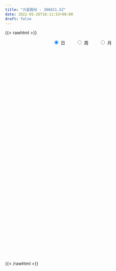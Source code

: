```yaml
---
title: "力星股份 - 300421.SZ"
date: 2022-05-26T16:11:53+08:00
draft: false
---
```

{{< rawhtml >}}
    <div style="text-align: center">
        <label style="padding: 1rem;"><input style="margin-right: .5rem" type="radio" name="period" value="D" checked onclick="period_change(this)">日</label>
        <label style="padding: 1rem;"><input style="margin-right: .5rem" type="radio" name="period" value="W" onclick="period_change(this)">周</label>
        <label style="padding: 1rem;"><input style="margin-right: .5rem" type="radio" name="period" value="M" onclick="period_change(this)">月</label>
    </div>
    <div id="chart" style="height: 700px;"></div> 
    <script type="text/javascript">
        const D_v = [77826.0,46316.2,33772.2,25588.8,43652.7,37788.6,52380.6,27944.5,37551.87,77936.62,34386.15,26223.6,46416.8,45035.5,72998.7,74405.89,54026.5,45784.0,34930.1,25177.4,22704.1,58821.63,49715.2,52151.8,53693.52,46326.15,103787.65,75210.3,78120.26,123019.51,58726.96,70351.89,51874.1,29373.35,48082.1,45946.4,38564.2,26987.0,43853.3,105656.52,63388.79,61372.0,41282.9,49804.19,34641.71,34084.78,42245.98,35873.0,80335.5,55074.7,127628.15,66355.2,74654.31,69649.69,53806.2,110536.42,56167.02,57506.3,70932.66,34598.56,31027.66,51903.3,56038.01,42089.3,39886.8,45083.3,50568.56,164879.78,89093.28,187728.7,234575.4,112979.28,111032.04,101062.56,77814.34,67317.66,71722.98,168561.43,179226.36,160243.17,125413.97,98415.86,83118.85,85668.46,64750.82,43945.76,108195.7,69852.88,126245.37,155083.38,96340.29,63553.14,65280.48,62632.74,70463.35,66825.85,82690.95,158062.55,102875.1,151007.8,143053.57,153433.83,142070.24,116756.78,67320.0,73940.2,76003.2,74821.7,56059.0,105096.43,107162.22,108382.7,69190.52,50059.18,53088.19,165966.74,112743.34,96964.4,67049.26,65792.48,69629.84,46363.9,54171.9,41688.41,37091.0,118416.11,75596.21,60079.53,54130.76,67194.5,42287.9,33467.26,38281.39,94081.29,66111.14,60942.7,37870.6,52338.62,84681.92,120578.57,157808.16,70971.3,53309.6,113944.97,132085.02,100069.89,88890.58,39848.0,51212.9,67323.4,68926.02,78210.98,52816.6,99987.99,131502.6,132112.9,73707.88,47548.96,49918.0,95062.6,104837.32,117180.9,87151.14,49662.98,56945.0,55188.46,80605.4,59150.63,38766.29,70787.4,70677.5,62229.73,58681.0,68051.59,35829.0,86858.54,41445.7,71289.69,39629.0,52131.29,110612.99,92911.0,59846.66,44460.0,34448.09,27386.99,32210.64,44209.03,67628.66,63657.76,54621.0,51365.6,68374.7,35139.0,48844.3,43701.9,57337.8,56221.5,64207.0,58185.9,55759.0,47300.09,50504.6,94576.61,74202.94,41523.8,62864.66,61169.6,63399.71,58540.8,54687.0,36603.0,45047.13,47043.1,34576.6,45284.0,53240.43,54856.63,42534.0,51288.49,40862.0,62841.0,85829.94,60482.39,52694.07,42839.0,42181.52,61057.94,39615.0,68704.2,58498.97,51030.97,54960.65,72750.3,51113.51,36560.22,35692.4,52405.0,70435.0,46723.79,47341.4,56860.62,45861.2,70205.0,164670.56,329377.49,268285.34,278628.98,179177.58,142669.0]
const D_histogram = [0.0,0.0044672365,0.0000029091,-0.0123782353,0.0092463637,-0.0070436418,0.0022736405,-0.0098667797,-0.0341593863,-0.0723755527,-0.0769452954,-0.0944727226,-0.1043095737,-0.0824074719,-0.0071107918,0.0741090704,0.1201533409,0.1223173625,0.0959476898,0.0720026072,0.0532210494,0.002801256,0.0009201275,0.0327494917,0.0354633245,0.0579956129,0.1516249658,0.2188305982,0.2278001435,0.2969200621,0.3464722873,0.3452728562,0.2821830744,0.2263617494,0.2119680127,0.1453159848,0.1007645849,0.0511113966,-0.0049966747,0.0450158,0.0650062744,-0.002663279,-0.078965185,-0.1501160664,-0.1973738009,-0.2139650579,-0.1646672088,-0.1554142124,-0.1860694536,-0.2014167182,-0.1944184618,-0.2212014549,-0.159397857,-0.0717498659,-0.0150920645,0.076641886,0.1145397529,0.0921957651,0.1217610786,0.1316188014,0.1123530281,0.1049432055,0.0897974722,0.0672014343,0.0026764477,-0.0745415592,-0.0527510758,0.1053787917,0.1694025963,0.3838512045,0.5400676801,0.6082456758,0.6360660154,0.5820760092,0.5306429239,0.4223106278,0.244740837,0.3784167519,0.5295504587,0.4495622672,0.3031846605,0.1362176773,0.0343491431,-0.1063326092,-0.2107559503,-0.3037295913,-0.2850433101,-0.3505012172,-0.2213234972,-0.047894989,-0.0375935325,-0.1287149345,-0.3427919579,-0.5427977162,-0.7369401626,-0.7260122337,-0.8369098931,-0.9641140614,-1.0352372724,-1.0408714022,-0.8706879737,-0.624045747,-0.3346059272,-0.1310308865,0.0006945605,0.1009008777,0.1024783475,0.1721089382,0.2005794052,0.3359571447,0.3913573453,0.4164455569,0.3679399876,0.3375527051,0.321897921,0.4936154427,0.451644681,0.2979688592,0.2175869031,0.1587821802,0.0338976069,-0.0231887015,-0.0972762712,-0.1868488699,-0.1840029257,-0.0055361372,0.0445580753,0.102722525,0.0650210154,-0.0405118904,-0.1089071671,-0.1278555001,-0.1681335729,-0.231411416,-0.3129186266,-0.4085238237,-0.461073757,-0.5000626194,-0.5548096564,-0.4793675344,-0.395387025,-0.3146614631,-0.2650176948,-0.1002839716,0.0311760102,0.0512171101,-0.0348440236,-0.0960250755,-0.088407924,-0.0295708992,0.0570764605,0.0511833676,0.0825682992,0.0537983249,0.1412341899,0.2812839504,0.3506018428,0.3839170524,0.35120171,0.2907777622,0.1204030601,-0.008121482,-0.1362061839,-0.1982780986,-0.2720663696,-0.3244593162,-0.3274090462,-0.343778406,-0.3330939185,-0.3563076448,-0.3770411101,-0.3693848713,-0.3760409745,-0.3017552263,-0.2807750231,-0.1953863742,-0.1419435488,-0.0535658923,0.0170977091,0.0205847277,-0.0367700688,-0.0800292956,-0.0552058486,-0.0093066137,0.0314631986,0.0597891133,0.0831615078,0.0854217777,0.1328484471,0.127938018,0.1418818333,0.1340417799,0.1560495113,0.1633470741,0.1421626142,0.1090180945,0.0653990208,0.0065032229,-0.0391116609,-0.0503094386,-0.0481680425,-0.0695772133,-0.1114864816,-0.1031669799,-0.0610133354,-0.0258890497,0.0113433997,0.0338796787,0.0721113174,0.0822740898,0.088163458,0.0991609628,0.0800106248,0.0963925725,0.1097162895,0.1023057038,0.1024762112,0.079714303,0.0544393358,0.0179411062,0.0107422978,-0.0134772032,-0.0374919515,-0.0574813137,-0.0444126295,-0.0252475451,-0.0191628921,-0.034953801,-0.0456794901,-0.0985127444,-0.1441115892,-0.1307649123,-0.1191645379,-0.0624083281,-0.0229401634,-0.0001535714,0.0301284724,0.0723868894,0.1095607985,0.1381585244,0.1519087139,0.1616674832,0.1667681108,0.1804269798,0.2168298613,0.2778492836,0.3230242676,0.3251695778,0.3262945528,0.287686739]
const D_fast = [0.0,0.0055840456,0.0011204455,-0.0143552577,0.0095809322,-0.0084699838,0.0014157086,-0.0131914065,-0.0460238596,-0.1023339142,-0.1261399808,-0.1672855887,-0.2031998332,-0.2018995993,-0.1283806172,-0.0286334875,0.0474491183,0.0801924805,0.0778097303,0.0718652994,0.066389004,0.0166695247,0.0150184281,0.0550351651,0.066614829,0.1036460207,0.235181615,0.357094897,0.4230144781,0.5663644123,0.7025347093,0.7876534923,0.795109479,0.7958785914,0.8344768579,0.8041538262,0.7847935725,0.7479182333,0.6905609934,0.7518274181,0.7880694611,0.7197340879,0.6236908856,0.5150109877,0.4184098029,0.3483272814,0.3564583283,0.3268577716,0.2496851671,0.1839837229,0.1423773638,0.0602940071,0.0822481406,0.1519586653,0.2048434506,0.3157378726,0.3822706777,0.3829756312,0.4429812144,0.4857436375,0.4945661212,0.5133921,0.5206957347,0.5149000555,0.4510441808,0.3551907841,0.3637934985,0.5482680639,0.6546425176,0.965053927,1.2562873226,1.4765267372,1.6633635806,1.7548925767,1.8361202224,1.8333655832,1.7169810018,1.9452611046,2.2287824261,2.2611848014,2.1906033597,2.057690796,1.9644095475,1.7971446428,1.6400323142,1.4711262754,1.418551729,1.2654685177,1.3393153633,1.5007701243,1.5016731977,1.3783730621,1.0785980491,0.7428928618,0.3645153747,0.1939402452,-0.1261848875,-0.4944175711,-0.8243501002,-1.0902020805,-1.1376906454,-1.0470598555,-0.8412715176,-0.6704541984,-0.5385551114,-0.4131235747,-0.385926518,-0.2732686927,-0.1946533745,0.0247136512,0.1779531882,0.307152789,0.3506322166,0.4046331104,0.4694528065,0.7645741889,0.8355145975,0.7563309905,0.7303457601,0.7112365823,0.5948264108,0.5319429269,0.4335362894,0.2972514733,0.254096686,0.4311794403,0.4924131715,0.5762582525,0.5548119968,0.4391511184,0.3435290499,0.2926168419,0.2103053759,0.0891746788,-0.0705621884,-0.2682983415,-0.436116714,-0.6001212313,-0.7935706824,-0.837970444,-0.8528366909,-0.8507764947,-0.8673871502,-0.7277244198,-0.5884704354,-0.5556250581,-0.6503971977,-0.7355845185,-0.7500693479,-0.698625048,-0.5977085731,-0.5908058241,-0.5387788177,-0.5540992107,-0.4313547983,-0.2209840502,-0.064015697,0.0652787756,0.1203638607,0.1326343535,-0.0076395836,-0.1381944962,-0.3003307441,-0.4119721834,-0.5537770468,-0.6872848225,-0.772086814,-0.8744007753,-0.9469897675,-1.059280405,-1.1742741477,-1.2589641268,-1.3596304737,-1.3607835321,-1.4099970846,-1.3734550293,-1.3554980911,-1.2805119076,-1.205573879,-1.1969406784,-1.2634879921,-1.3267545429,-1.3157325579,-1.2721599765,-1.2235243645,-1.1802511715,-1.1360884,-1.1124726857,-1.0318339045,-1.0047598292,-0.9553455556,-0.9296751639,-0.8686550547,-0.8205207234,-0.8061645297,-0.8120545258,-0.8393238443,-0.8965938364,-0.9519866355,-0.9757617729,-0.9856623873,-1.0244658615,-1.0942467502,-1.1117189935,-1.0848186828,-1.0561666595,-1.0160983602,-0.9850921615,-0.9288326935,-0.8981013986,-0.8701711659,-0.8343834205,-0.8335311023,-0.7930510114,-0.7522982221,-0.7341323818,-0.7083428216,-0.711176154,-0.7228412874,-0.7548542404,-0.7593674743,-0.7869562762,-0.8203440124,-0.854703703,-0.8527381762,-0.839884978,-0.838591048,-0.8631204072,-0.8852659689,-0.9627274093,-1.0443541513,-1.0636987025,-1.0818894626,-1.0407353348,-1.007002211,-0.9842540118,-0.9464398499,-0.8860847106,-0.8215206018,-0.7583832448,-0.7066558769,-0.6564802367,-0.6096875815,-0.5509219674,-0.4603116207,-0.3298298775,-0.2038988266,-0.120461122,-0.0377625087,-0.0044486378]
const D_slow = [0.0,0.0011168091,0.0011175364,-0.0019770224,0.0003345685,-0.001426342,-0.0008579319,-0.0033246268,-0.0118644734,-0.0299583615,-0.0491946854,-0.072812866,-0.0988902595,-0.1194921274,-0.1212698254,-0.1027425578,-0.0727042226,-0.042124882,-0.0181379595,-0.0001373077,0.0131679546,0.0138682686,0.0140983005,0.0222856734,0.0311515046,0.0456504078,0.0835566492,0.1382642988,0.1952143347,0.2694443502,0.356062422,0.4423806361,0.5129264047,0.569516842,0.6225088452,0.6588378414,0.6840289876,0.6968068368,0.6955576681,0.7068116181,0.7230631867,0.7223973669,0.7026560707,0.6651270541,0.6157836038,0.5622923394,0.5211255372,0.482271984,0.4357546207,0.3854004411,0.3367958256,0.2814954619,0.2416459977,0.2237085312,0.2199355151,0.2390959866,0.2677309248,0.2907798661,0.3212201357,0.3541248361,0.3822130931,0.4084488945,0.4308982625,0.4476986211,0.4483677331,0.4297323433,0.4165445743,0.4428892722,0.4852399213,0.5812027224,0.7162196425,0.8682810614,1.0272975653,1.1728165676,1.3054772985,1.4110549555,1.4722401647,1.5668443527,1.6992319674,1.8116225342,1.8874186993,1.9214731186,1.9300604044,1.9034772521,1.8507882645,1.7748558667,1.7035950391,1.6159697349,1.5606388606,1.5486651133,1.5392667302,1.5070879966,1.4213900071,1.285690578,1.1014555374,0.9199524789,0.7107250057,0.4696964903,0.2108871722,-0.0493306783,-0.2670026718,-0.4230141085,-0.5066655903,-0.5394233119,-0.5392496718,-0.5140244524,-0.4884048655,-0.445377631,-0.3952327797,-0.3112434935,-0.2134041572,-0.1092927679,-0.017307771,0.0670804053,0.1475548855,0.2709587462,0.3838699165,0.4583621313,0.512758857,0.5524544021,0.5609288038,0.5551316284,0.5308125606,0.4841003432,0.4380996117,0.4367155774,0.4478550963,0.4735357275,0.4897909814,0.4796630088,0.452436217,0.420472342,0.3784389488,0.3205860948,0.2423564381,0.1402254822,0.024957043,-0.1000586119,-0.238761026,-0.3586029096,-0.4574496659,-0.5361150316,-0.6023694553,-0.6274404482,-0.6196464457,-0.6068421682,-0.6155531741,-0.6395594429,-0.6616614239,-0.6690541487,-0.6547850336,-0.6419891917,-0.6213471169,-0.6078975357,-0.5725889882,-0.5022680006,-0.4146175399,-0.3186382768,-0.2308378493,-0.1581434087,-0.1280426437,-0.1300730142,-0.1641245602,-0.2136940848,-0.2817106772,-0.3628255063,-0.4446777678,-0.5306223693,-0.613895849,-0.7029727602,-0.7972330377,-0.8895792555,-0.9835894992,-1.0590283057,-1.1292220615,-1.1780686551,-1.2135545423,-1.2269460153,-1.2226715881,-1.2175254061,-1.2267179233,-1.2467252472,-1.2605267094,-1.2628533628,-1.2549875631,-1.2400402848,-1.2192499078,-1.1978944634,-1.1646823516,-1.1326978471,-1.0972273888,-1.0637169438,-1.024704566,-0.9838677975,-0.9483271439,-0.9210726203,-0.9047228651,-0.9030970594,-0.9128749746,-0.9254523343,-0.9374943449,-0.9548886482,-0.9827602686,-1.0085520136,-1.0238053474,-1.0302776098,-1.0274417599,-1.0189718402,-1.0009440109,-0.9803754884,-0.9583346239,-0.9335443832,-0.9135417271,-0.8894435839,-0.8620145116,-0.8364380856,-0.8108190328,-0.7908904571,-0.7772806231,-0.7727953466,-0.7701097721,-0.7734790729,-0.7828520608,-0.7972223892,-0.8083255466,-0.8146374329,-0.8194281559,-0.8281666062,-0.8395864787,-0.8642146648,-0.9002425621,-0.9329337902,-0.9627249247,-0.9783270067,-0.9840620476,-0.9841004404,-0.9765683223,-0.9584716,-0.9310814003,-0.8965417692,-0.8585645908,-0.81814772,-0.7764556923,-0.7313489473,-0.677141482,-0.6076791611,-0.5269230942,-0.4456306997,-0.3640570615,-0.2921353768]
const D_data = [['2021-05-17', 13.97, 13.25, 13.18, 14.0],['2021-05-18', 13.13, 13.32, 13.13, 13.73],['2021-05-19', 13.3, 13.21, 13.12, 13.43],['2021-05-20', 13.28, 13.06, 12.98, 13.29],['2021-05-21', 13.16, 13.51, 13.05, 13.75],['2021-05-24', 13.51, 13.05, 13.04, 13.52],['2021-05-25', 13.05, 13.35, 12.83, 13.6],['2021-05-26', 13.4, 13.07, 13.0, 13.45],['2021-05-27', 13.02, 12.8, 12.74, 13.18],['2021-05-28', 12.76, 12.41, 12.29, 12.94],['2021-05-31', 12.41, 12.65, 12.31, 12.9],['2021-06-01', 12.68, 12.35, 12.26, 12.75],['2021-06-02', 12.38, 12.28, 12.22, 12.79],['2021-06-03', 12.27, 12.62, 12.19, 12.76],['2021-06-04', 12.56, 13.5, 12.35, 13.5],['2021-06-07', 13.48, 14.01, 13.43, 14.09],['2021-06-08', 13.84, 13.98, 13.55, 14.07],['2021-06-09', 13.88, 13.65, 13.46, 14.08],['2021-06-10', 13.7, 13.31, 13.25, 13.8],['2021-06-11', 13.45, 13.27, 13.18, 13.58],['2021-06-15', 13.28, 13.27, 13.14, 13.52],['2021-06-16', 13.27, 12.71, 12.27, 13.5],['2021-06-17', 12.86, 13.18, 12.42, 13.18],['2021-06-18', 13.16, 13.7, 12.78, 13.98],['2021-06-21', 13.87, 13.46, 13.12, 14.0],['2021-06-22', 13.57, 13.82, 13.57, 14.09],['2021-06-23', 13.9, 15.12, 13.7, 15.3],['2021-06-24', 15.12, 15.39, 14.9, 15.39],['2021-06-25', 15.32, 15.07, 14.76, 15.39],['2021-06-28', 15.35, 16.28, 15.19, 16.55],['2021-06-29', 16.08, 16.66, 15.95, 16.78],['2021-06-30', 16.68, 16.49, 16.21, 17.16],['2021-07-01', 16.63, 15.86, 15.8, 16.95],['2021-07-02', 15.8, 15.91, 15.62, 16.1],['2021-07-05', 15.9, 16.5, 15.72, 16.66],['2021-07-06', 16.5, 15.86, 15.6, 16.5],['2021-07-07', 15.8, 16.03, 15.5, 16.24],['2021-07-08', 16.06, 15.87, 15.75, 16.25],['2021-07-09', 15.86, 15.62, 15.39, 16.03],['2021-07-12', 15.99, 17.05, 15.9, 17.3],['2021-07-13', 17.05, 17.01, 16.58, 17.67],['2021-07-14', 17.09, 15.91, 15.88, 17.09],['2021-07-15', 15.9, 15.48, 15.06, 15.99],['2021-07-16', 15.43, 15.15, 15.03, 15.53],['2021-07-19', 15.3, 15.08, 15.03, 15.47],['2021-07-20', 15.07, 15.21, 14.68, 15.35],['2021-07-21', 15.18, 16.05, 15.04, 16.35],['2021-07-22', 16.0, 15.65, 15.5, 16.23],['2021-07-23', 15.5, 15.02, 14.41, 15.72],['2021-07-26', 15.03, 14.99, 14.25, 15.15],['2021-07-27', 14.75, 15.14, 14.75, 16.79],['2021-07-28', 14.61, 14.54, 14.23, 15.21],['2021-07-29', 14.54, 15.63, 14.45, 15.96],['2021-07-30', 15.95, 16.3, 15.94, 16.56],['2021-08-02', 16.5, 16.3, 15.83, 16.55],['2021-08-03', 16.27, 17.2, 16.19, 17.22],['2021-08-04', 17.08, 16.99, 16.48, 17.08],['2021-08-05', 17.23, 16.4, 16.15, 17.23],['2021-08-06', 16.4, 17.2, 16.31, 17.55],['2021-08-09', 17.2, 17.21, 16.45, 17.53],['2021-08-10', 17.31, 16.97, 16.84, 17.5],['2021-08-11', 16.97, 17.19, 16.51, 17.47],['2021-08-12', 17.25, 17.17, 17.13, 17.96],['2021-08-13', 16.99, 17.1, 16.72, 17.27],['2021-08-16', 17.27, 16.43, 16.32, 17.45],['2021-08-17', 16.43, 15.92, 15.9, 16.8],['2021-08-18', 15.81, 17.02, 15.78, 17.09],['2021-08-19', 17.2, 19.3, 17.02, 20.0],['2021-08-20', 18.76, 18.9, 18.2, 19.2],['2021-08-23', 18.77, 21.84, 18.43, 22.58],['2021-08-24', 21.84, 22.58, 21.82, 24.82],['2021-08-25', 22.55, 22.66, 21.53, 23.0],['2021-08-26', 22.83, 23.05, 22.4, 23.96],['2021-08-27', 23.18, 22.6, 22.0, 23.5],['2021-08-30', 21.58, 22.97, 20.59, 23.48],['2021-08-31', 23.5, 22.4, 21.7, 23.87],['2021-09-01', 22.37, 21.23, 21.08, 22.71],['2021-09-02', 21.23, 25.48, 20.8, 25.48],['2021-09-03', 25.32, 27.07, 24.71, 29.65],['2021-09-06', 26.58, 25.01, 24.38, 27.17],['2021-09-07', 24.66, 24.13, 23.56, 24.78],['2021-09-08', 24.13, 23.47, 23.0, 25.1],['2021-09-09', 23.34, 23.9, 23.14, 24.47],['2021-09-10', 23.91, 23.0, 22.4, 24.0],['2021-09-13', 22.89, 22.93, 22.34, 23.65],['2021-09-14', 22.97, 22.59, 22.3, 23.1],['2021-09-15', 22.75, 23.8, 22.05, 24.87],['2021-09-16', 23.8, 22.6, 22.53, 23.97],['2021-09-17', 22.5, 25.21, 22.2, 26.0],['2021-09-22', 24.43, 26.7, 24.07, 27.67],['2021-09-23', 26.42, 25.34, 23.6, 26.42],['2021-09-24', 24.85, 24.0, 23.14, 24.85],['2021-09-27', 23.74, 21.65, 20.68, 24.12],['2021-09-28', 21.21, 20.54, 20.25, 22.05],['2021-09-29', 20.15, 19.2, 18.68, 20.7],['2021-09-30', 19.31, 20.83, 19.11, 21.1],['2021-10-08', 21.08, 18.52, 18.36, 21.1],['2021-10-11', 18.58, 17.03, 16.7, 18.7],['2021-10-12', 17.13, 16.44, 16.0, 17.28],['2021-10-13', 16.61, 16.23, 15.39, 16.61],['2021-10-14', 16.7, 18.09, 15.87, 19.17],['2021-10-15', 18.5, 19.53, 17.71, 20.8],['2021-10-18', 19.56, 21.07, 19.51, 21.18],['2021-10-19', 20.83, 21.07, 20.6, 22.1],['2021-10-20', 21.26, 20.95, 20.33, 21.39],['2021-10-21', 21.47, 21.15, 20.5, 21.81],['2021-10-22', 21.0, 20.2, 20.1, 21.64],['2021-10-25', 20.57, 21.29, 19.97, 21.53],['2021-10-26', 21.31, 21.13, 20.7, 21.4],['2021-10-27', 21.13, 23.08, 20.81, 23.25],['2021-10-28', 22.67, 22.85, 21.81, 23.8],['2021-10-29', 22.56, 22.99, 20.74, 23.33],['2021-11-01', 22.78, 22.31, 22.06, 23.67],['2021-11-02', 22.15, 22.61, 21.32, 22.65],['2021-11-03', 22.33, 22.95, 22.02, 23.28],['2021-11-04', 23.24, 26.08, 23.15, 27.48],['2021-11-05', 26.23, 24.18, 24.06, 26.48],['2021-11-08', 23.88, 22.61, 22.48, 24.42],['2021-11-09', 22.71, 23.17, 22.62, 23.95],['2021-11-10', 22.6, 23.29, 22.18, 23.53],['2021-11-11', 22.97, 22.12, 21.73, 23.32],['2021-11-12', 22.0, 22.56, 21.9, 22.7],['2021-11-15', 22.75, 22.02, 21.43, 22.75],['2021-11-16', 22.0, 21.34, 20.92, 22.43],['2021-11-17', 21.63, 22.18, 21.26, 22.4],['2021-11-18', 22.12, 24.86, 21.64, 25.88],['2021-11-19', 24.01, 23.95, 23.5, 24.69],['2021-11-22', 23.95, 24.47, 23.65, 24.81],['2021-11-23', 24.24, 23.46, 23.26, 24.75],['2021-11-24', 23.51, 22.3, 22.08, 23.54],['2021-11-25', 22.49, 22.3, 21.6, 22.54],['2021-11-26', 22.05, 22.65, 21.95, 22.7],['2021-11-29', 21.87, 22.16, 21.83, 22.9],['2021-11-30', 22.19, 21.48, 20.0, 22.65],['2021-12-01', 21.34, 20.68, 20.51, 22.02],['2021-12-02', 20.52, 19.76, 19.6, 20.8],['2021-12-03', 19.7, 19.56, 19.5, 20.07],['2021-12-06', 19.57, 19.09, 19.01, 19.8],['2021-12-07', 19.11, 18.19, 18.0, 19.35],['2021-12-08', 18.22, 19.42, 18.0, 19.55],['2021-12-09', 19.5, 19.55, 19.45, 21.4],['2021-12-10', 19.73, 19.6, 19.0, 19.9],['2021-12-13', 19.66, 19.25, 18.99, 19.75],['2021-12-14', 19.26, 21.04, 19.07, 21.1],['2021-12-15', 22.41, 21.31, 21.0, 22.95],['2021-12-16', 20.0, 20.27, 20.0, 21.19],['2021-12-17', 20.14, 18.68, 18.65, 20.24],['2021-12-20', 18.51, 18.45, 18.26, 19.0],['2021-12-21', 18.43, 19.0, 18.43, 19.3],['2021-12-22', 19.08, 19.68, 18.7, 19.73],['2021-12-23', 19.67, 20.34, 19.23, 20.76],['2021-12-24', 20.29, 19.35, 19.29, 20.78],['2021-12-27', 19.49, 19.85, 18.7, 20.15],['2021-12-28', 20.31, 19.07, 18.03, 20.39],['2021-12-29', 19.08, 20.68, 18.7, 21.0],['2021-12-30', 20.69, 22.05, 20.24, 22.58],['2021-12-31', 22.15, 21.92, 21.02, 22.22],['2022-01-04', 21.82, 21.99, 21.52, 22.7],['2022-01-05', 21.88, 21.42, 21.16, 22.26],['2022-01-06', 21.3, 21.05, 20.4, 21.52],['2022-01-07', 21.1, 19.19, 19.12, 21.2],['2022-01-10', 19.29, 18.93, 17.88, 19.3],['2022-01-11', 18.85, 18.16, 17.71, 19.12],['2022-01-12', 18.16, 18.31, 18.04, 18.49],['2022-01-13', 18.38, 17.57, 17.5, 18.55],['2022-01-14', 17.5, 17.21, 17.1, 18.08],['2022-01-17', 17.0, 17.36, 16.6, 17.47],['2022-01-18', 17.35, 16.8, 16.75, 17.44],['2022-01-19', 16.71, 16.77, 16.48, 16.94],['2022-01-20', 16.77, 15.94, 15.84, 16.85],['2022-01-21', 15.94, 15.45, 15.27, 16.05],['2022-01-24', 15.53, 15.35, 15.14, 15.66],['2022-01-25', 15.33, 14.74, 14.7, 15.96],['2022-01-26', 14.85, 15.52, 14.77, 15.65],['2022-01-27', 15.5, 14.72, 14.71, 15.6],['2022-01-28', 15.0, 15.46, 14.24, 15.73],['2022-02-07', 15.55, 15.13, 14.9, 16.09],['2022-02-08', 15.1, 15.7, 14.8, 15.98],['2022-02-09', 15.6, 15.72, 15.35, 15.83],['2022-02-10', 15.75, 14.92, 14.72, 15.8],['2022-02-11', 14.92, 13.83, 13.5, 14.95],['2022-02-14', 13.75, 13.51, 13.34, 14.11],['2022-02-15', 13.51, 14.08, 13.26, 14.16],['2022-02-16', 14.13, 14.33, 13.92, 14.43],['2022-02-17', 14.21, 14.33, 14.15, 14.52],['2022-02-18', 14.17, 14.22, 14.1, 14.41],['2022-02-21', 14.23, 14.18, 14.1, 14.45],['2022-02-22', 14.17, 13.88, 13.6, 14.19],['2022-02-23', 13.9, 14.5, 13.81, 14.7],['2022-02-24', 14.56, 13.9, 13.68, 14.76],['2022-02-25', 14.0, 14.11, 13.8, 14.37],['2022-02-28', 14.07, 13.81, 13.58, 14.2],['2022-03-01', 13.92, 14.19, 13.85, 14.58],['2022-03-02', 14.1, 14.07, 13.96, 14.19],['2022-03-03', 14.15, 13.66, 13.6, 14.28],['2022-03-04', 13.54, 13.33, 13.26, 13.82],['2022-03-07', 13.34, 12.93, 12.8, 13.45],['2022-03-08', 12.95, 12.36, 12.22, 13.1],['2022-03-09', 12.36, 12.1, 11.53, 12.45],['2022-03-10', 12.39, 12.21, 12.13, 12.5],['2022-03-11', 12.14, 12.18, 11.79, 12.4],['2022-03-14', 12.0, 11.65, 11.65, 12.2],['2022-03-15', 11.49, 11.01, 11.01, 11.75],['2022-03-16', 11.47, 11.32, 10.84, 11.48],['2022-03-17', 11.52, 11.67, 11.35, 11.99],['2022-03-18', 11.62, 11.61, 11.53, 11.8],['2022-03-21', 11.71, 11.68, 11.53, 11.93],['2022-03-22', 11.68, 11.53, 11.34, 11.79],['2022-03-23', 11.8, 11.79, 11.41, 11.97],['2022-03-24', 11.7, 11.49, 11.45, 11.74],['2022-03-25', 11.73, 11.41, 11.4, 11.8],['2022-03-28', 11.31, 11.46, 11.14, 11.62],['2022-03-29', 11.32, 11.0, 11.0, 11.56],['2022-03-30', 11.1, 11.38, 11.1, 11.52],['2022-03-31', 11.3, 11.38, 11.21, 11.44],['2022-04-01', 11.41, 11.1, 11.08, 11.47],['2022-04-06', 11.01, 11.14, 10.94, 11.34],['2022-04-07', 11.14, 10.75, 10.75, 11.25],['2022-04-08', 10.81, 10.53, 10.5, 10.89],['2022-04-11', 10.58, 10.14, 10.0, 10.65],['2022-04-12', 10.04, 10.29, 9.98, 10.31],['2022-04-13', 10.2, 9.88, 9.83, 10.3],['2022-04-14', 9.76, 9.62, 9.48, 9.94],['2022-04-15', 9.55, 9.4, 9.16, 9.6],['2022-04-18', 9.34, 9.64, 9.1, 9.7],['2022-04-19', 9.73, 9.66, 9.5, 9.9],['2022-04-20', 9.64, 9.43, 9.36, 9.85],['2022-04-21', 9.52, 8.99, 8.94, 9.57],['2022-04-22', 8.89, 8.83, 8.72, 9.03],['2022-04-25', 8.67, 7.95, 7.88, 8.74],['2022-04-26', 7.96, 7.55, 7.52, 8.04],['2022-04-27', 7.55, 7.96, 7.29, 7.98],['2022-04-28', 7.9, 7.77, 7.72, 8.13],['2022-04-29', 7.88, 8.31, 7.88, 8.4],['2022-05-05', 8.31, 8.18, 8.08, 8.42],['2022-05-06', 8.1, 7.99, 7.87, 8.12],['2022-05-09', 8.06, 8.1, 7.89, 8.3],['2022-05-10', 7.91, 8.35, 7.91, 8.39],['2022-05-11', 8.4, 8.44, 8.31, 8.84],['2022-05-12', 8.43, 8.48, 8.32, 8.66],['2022-05-13', 8.48, 8.4, 8.3, 8.55],['2022-05-16', 8.5, 8.42, 8.26, 8.65],['2022-05-17', 8.36, 8.42, 8.18, 8.42],['2022-05-18', 8.54, 8.61, 8.35, 8.71],['2022-05-19', 8.51, 9.09, 8.45, 9.53],['2022-05-20', 9.12, 9.77, 9.11, 9.88],['2022-05-23', 10.0, 10.02, 9.53, 10.19],['2022-05-24', 9.88, 9.8, 9.78, 10.49],['2022-05-25', 9.85, 10.0, 9.6, 10.14],['2022-05-26', 10.08, 9.6, 9.4, 10.08]]
const W_v = [76205.37,61988.33,33162.24,31158.17,31361.9,36586.01,45149.16,40622.81,54215.53,37365.87,80223.93,47190.85,64755.45,44259.08,42229.57,40412.87,27516.24,65121.84,37580.3,22233.74,46578.42,25387.78,23388.16,28256.7,26278.97,23935.87,39912.72,32261.29,47599.56,35255.0,14861.2,15111.9,40781.92,41396.53,58110.27,91419.92,143040.01,46845.47,72400.75,47427.72,32159.37,14498.78,50477.0,33961.97,40936.85,34474.86,42347.88,22870.23,27880.79,19999.38,26722.45,28218.08,23885.02,33241.06,26340.0,27110.62,21252.64,15155.0,27610.62,14490.0,15792.18,24335.04,32097.64,51666.06,24465.1,48087.24,34944.0,29243.29,77805.72,68572.95,53218.41,41053.85,27934.92,28533.75,27438.11,17441.48,36767.27,44283.71,40439.0,37868.03,49552.1,89300.31,116460.71,135109.78,113215.95,166774.77,514067.91,222977.06,432945.5299999999,350307.5,672336.0,426236.01,1378778.7800000003,1356814.0099999998,614951.5,502861.57,326989.69,443162.14,407868.02,373399.04,337418.1,197067.62,168768.46,175301.3,194799.42,206344.17,125873.64,165703.92,163400.52,631464.8199999999,267285.66,652161.7399999999,440873.23,182785.74,706955.5,480039.73,192550.02,246108.68,145752.15,121304.1,130355.75,105465.3,172217.47,129176.05,165393.0,168804.0,167969.42,278121.6800000001,154246.14,127457.17,205534.05,136200.0,189507.95,262208.0,252626.35,253565.04,227349.95,133122.28,116115.81,134066.61,108482.53,109962.45,105744.15,57725.32,85707.89,179654.94,237286.12,184775.82,100086.19,99451.55,51022.52,85946.31,258081.51,288337.31,262252.1899999999,230664.25,237989.06,230513.4,328669.08,615484.3400000001,904299.98,1266884.1300000001,915144.6,420197.88,121729.14,47436.77,1455019.0,1779634.6499999999,791754.73,684228.5600000001,372109.3,473977.2000000001,500363.5,329311.27,253708.5,1073045.3400000001,564167.8199999999,242819.04,316605.4,492751.96,405383.46,193851.76,308191.46,93764.21,113097.1,705659.99,804564.0900000001,474705.7899999999,389542.28,483897.09,408085.7,275651.07,317242.8,316713.33,249106.23,231405.74,435122.85,227155.9,233602.19,225060.75,234323.89,183392.73,357137.88,333345.8099999999,203433.0,321504.4,227180.97,393362.05,348948.6,215656.83,389511.72,747377.98,564642.77,552860.3099999999,412990.53,314976.81,265202.42,82690.95,708432.85,476090.42,451522.05,451047.97,345799.88,326963.63,257159.95,297287.12,486378.57,488300.06,305521.3,490127.97,297366.88,366128.48,319987.22,311649.86,315108.67,259052.74,262327.09,247425.5,291711.2,308108.04,300661.77,208553.83,150631.06,301303.82,238387.53,305945.09,87673.73,252597.59,666974.87,868760.9]
const W_histogram = [0.0,-0.0524900285,-0.0565830134,-0.0715562066,-0.082400665,-0.0496001656,-0.040100516,-0.0078063939,0.0211644726,0.0318010034,0.064994381,0.0838832362,0.101993355,0.0725103603,0.0661291143,0.0038035275,-0.0222221362,-0.067195968,-0.1230989215,-0.1551419129,-0.2458141457,-0.2998016284,-0.3285332251,-0.3151270928,-0.2690402504,-0.2302080219,-0.2389918665,-0.2206791865,-0.241463414,-0.2929178384,-0.2955579827,-0.2617933216,-0.184507458,-0.0854568918,-0.0083755857,0.0527904132,0.1078337503,0.138728569,0.1472421865,0.1128213637,0.0911556098,0.0868491737,0.1006368942,0.1191911985,0.1219836118,0.0807128248,0.0670977306,0.0371137815,-0.0206730577,-0.0357057645,-0.0446419598,-0.0393588614,-0.0180435046,0.0093788866,0.0077654729,0.0260934762,0.0238508859,0.0411465646,0.0446204239,0.0496133272,0.0599507021,0.0821554716,0.1079072916,0.0806668373,0.0414500599,0.0211876915,0.0342730365,0.0431049005,0.0955325593,0.1105436366,0.0971582276,0.1012480834,0.0856091258,0.0699270073,0.0561888034,0.0523851097,0.0600956956,0.0686235754,0.0604804376,0.0408753782,0.0488377547,0.0641242851,0.0853258646,0.1177039144,0.1456957083,0.255624534,0.3247298753,0.3749447073,0.4325834119,0.5168798746,0.4265401776,0.3599532531,0.4106074876,0.2401910982,0.0355478468,-0.1151073478,-0.2418307078,-0.3220580621,-0.3183613394,-0.3294391856,-0.3179218793,-0.3195312036,-0.3111140385,-0.2924048988,-0.2700481519,-0.257180784,-0.2335208187,-0.2069249995,-0.1843957764,-0.1047408331,-0.0474242369,-0.0001450264,0.0427171861,0.0842127377,0.1150050591,0.0960883966,0.0791879717,0.047434412,0.0023244658,-0.0469340889,-0.0711765445,-0.0776873072,-0.0619720859,-0.0473420669,-0.0284416865,-0.0115304062,0.0194772123,0.0470565472,0.046013297,0.0213702076,-0.0317805398,-0.0631689127,-0.0467401815,-0.0621432838,-0.0267770177,-0.0280399728,-0.0303311851,-0.0249791876,-0.036234903,-0.0267097744,-0.0195441583,-0.0166774161,-0.0191190454,-0.0078875707,0.0069843991,0.030190264,0.043549738,0.0727848242,0.0773229339,0.0805432817,0.0737146363,0.0778869506,0.0974224871,0.1076063342,0.107977875,0.1272820481,0.1273670665,0.1322206547,0.1445744217,0.1942392728,0.2509313997,0.2451260919,0.2341068843,0.1641062806,0.1130185513,0.0888861261,0.2861045119,0.2746112068,0.2266899126,0.2016531834,0.1449196951,0.1432046496,0.0768840501,-0.0101509371,-0.0922840462,-0.1148621422,-0.1702703533,-0.2150812367,-0.2706918997,-0.2858180095,-0.2658859525,-0.2554662726,-0.2592052027,-0.2399907814,-0.1783361763,-0.0314372843,0.1150006199,0.1619708455,0.2584519595,0.3860176928,0.3854709265,0.3950159375,0.3651323162,0.3537278221,0.3080676825,0.3674619316,0.425386613,0.40403657,0.2898201228,0.2624843526,0.2061991226,0.1763691855,0.2242712709,0.2840486543,0.2753742506,0.2121355065,0.1392264763,0.1537438907,0.1976963542,0.1935258217,0.2802238306,0.5399465024,0.942411543,0.8660960571,0.8924917172,0.7615904502,0.4121421376,-0.0020247356,-0.2231653783,-0.332917728,-0.23104842,-0.1034605701,-0.1455330301,-0.0993169104,-0.1716290969,-0.4282842462,-0.5863022718,-0.7341415491,-0.7647076624,-0.5971704176,-0.651120951,-0.7917202726,-0.9634145505,-1.0304449653,-1.1306726294,-1.1149648738,-1.0567820713,-1.0153759854,-1.0079540844,-0.982910304,-0.9222815205,-0.8474448842,-0.7822871955,-0.7605666583,-0.7297389356,-0.6899649398,-0.6323325095,-0.5184998374,-0.312962516,-0.1582870004]
const W_fast = [0.0,-0.0656125356,-0.0838512739,-0.1167135188,-0.1481581435,-0.1277576854,-0.1282831648,-0.0979406411,-0.0636786566,-0.0450918749,0.004350098,0.0442097622,0.0878182198,0.0764628151,0.0866138477,0.0252391428,-0.006342055,-0.0681148788,-0.1547925627,-0.2256210322,-0.3777468015,-0.5066846913,-0.6175495943,-0.6829252351,-0.7040984553,-0.7228182323,-0.7913500436,-0.8282071602,-0.9093572412,-1.0340411252,-1.1105707651,-1.1422544344,-1.1110954353,-1.033409092,-0.9584216824,-0.8840580802,-0.8020563055,-0.7364793446,-0.6911551805,-0.6973706623,-0.6962475138,-0.6788416565,-0.6398947124,-0.5915426085,-0.5582542922,-0.579346873,-0.5761875346,-0.5968930383,-0.659848142,-0.6838072899,-0.7039039751,-0.7084605921,-0.6916561114,-0.6618889985,-0.661561044,-0.6367096717,-0.6329895405,-0.6054072206,-0.5907782553,-0.5733820203,-0.5480569699,-0.5053133324,-0.4525846896,-0.4596584345,-0.4885126969,-0.5034781424,-0.4818245383,-0.4622164491,-0.3859056505,-0.3432586642,-0.3323545163,-0.3029526395,-0.2971893157,-0.2953896823,-0.2950806854,-0.2857881017,-0.263053592,-0.2373698183,-0.2303928467,-0.2397790616,-0.2196072463,-0.1882896447,-0.145756599,-0.0839525706,-0.0195368496,0.1542981096,0.3045859197,0.4485369285,0.6143214861,0.8278379174,0.8441332649,0.8675346537,1.02084076,0.9104721452,0.7147158555,0.535283824,0.348102787,0.1873609172,0.1114673051,0.0180296624,-0.049933501,-0.1314256263,-0.2007869708,-0.2551790559,-0.3003343469,-0.351762175,-0.3864824144,-0.4116178451,-0.4351875661,-0.3817178311,-0.3362572941,-0.2890143402,-0.2354728311,-0.1729240951,-0.1133805089,-0.1082750723,-0.1053785043,-0.125273461,-0.1698022907,-0.2307943677,-0.2728309594,-0.2987635488,-0.2985413491,-0.2957468468,-0.283956888,-0.2699282093,-0.2340512877,-0.194707816,-0.1842477419,-0.2035482794,-0.2646441618,-0.3118247629,-0.307081077,-0.3380200003,-0.3093479886,-0.3176209369,-0.3274949455,-0.3283877449,-0.348702186,-0.3458545011,-0.3435749245,-0.3448775364,-0.352098927,-0.342839345,-0.3262212754,-0.2954678445,-0.271220936,-0.2237896437,-0.1999208006,-0.1765646323,-0.1649646186,-0.1413205667,-0.0974294084,-0.0603439777,-0.0329779682,0.0181467169,0.050073502,0.0879822538,0.1364796262,0.2347042955,0.3541292723,0.4096054876,0.457113001,0.4281389674,0.405305876,0.4033949823,0.6721394961,0.7292989926,0.7380501767,0.7634267433,0.7429231788,0.7770092957,0.7299097088,0.6403369872,0.5351328665,0.483839235,0.3858634356,0.287282243,0.1639986051,0.0774179929,0.0308785618,-0.0225683265,-0.0911085572,-0.1318918313,-0.1148212702,0.0242183007,0.1994063599,0.2868692968,0.4479634007,0.6720335573,0.7678545226,0.876153518,0.9375529757,1.0145804371,1.0459372182,1.1971969501,1.3614682849,1.4411273843,1.3993659678,1.4376512858,1.4329158364,1.4471781957,1.5511480988,1.6819376458,1.7421068048,1.7319019373,1.6937995262,1.7467529132,1.8401294652,1.8843403882,2.0410943547,2.4358036521,3.0738715785,3.2140801069,3.4635986962,3.5230950418,3.2766822636,2.8620092065,2.5850772192,2.3920954375,2.4362026406,2.537925348,2.4594696304,2.4808565225,2.3656370617,2.001910851,1.6973172574,1.3659425928,1.1441995639,1.1624442043,0.9457134332,0.6071840434,0.1946361278,-0.1300055283,-0.5129013497,-0.7759348126,-0.9819475279,-1.1943854384,-1.4389520584,-1.6596358541,-1.8295774506,-1.9666020354,-2.0970161455,-2.2654372729,-2.4170442841,-2.5497615233,-2.6502122204,-2.6660045076,-2.5387078152,-2.4236040498]
const W_slow = [0.0,-0.0131225071,-0.0272682605,-0.0451573121,-0.0657574784,-0.0781575198,-0.0881826488,-0.0901342473,-0.0848431291,-0.0768928783,-0.060644283,-0.039673474,-0.0141751352,0.0039524548,0.0204847334,0.0214356153,0.0158800812,-0.0009189108,-0.0316936411,-0.0704791194,-0.1319326558,-0.2068830629,-0.2890163692,-0.3677981424,-0.4350582049,-0.4926102104,-0.5523581771,-0.6075279737,-0.6678938272,-0.7411232868,-0.8150127825,-0.8804611128,-0.9265879773,-0.9479522003,-0.9500460967,-0.9368484934,-0.9098900558,-0.8752079136,-0.838397367,-0.810192026,-0.7874031236,-0.7656908302,-0.7405316066,-0.710733807,-0.680237904,-0.6600596978,-0.6432852652,-0.6340068198,-0.6391750843,-0.6481015254,-0.6592620153,-0.6691017307,-0.6736126068,-0.6712678852,-0.6693265169,-0.6628031479,-0.6568404264,-0.6465537852,-0.6353986793,-0.6229953475,-0.6080076719,-0.587468804,-0.5604919811,-0.5403252718,-0.5299627568,-0.5246658339,-0.5160975748,-0.5053213497,-0.4814382099,-0.4538023007,-0.4295127438,-0.404200723,-0.3827984415,-0.3653166897,-0.3512694888,-0.3381732114,-0.3231492875,-0.3059933937,-0.2908732843,-0.2806544397,-0.2684450011,-0.2524139298,-0.2310824636,-0.201656485,-0.1652325579,-0.1013264244,-0.0201439556,0.0735922212,0.1817380742,0.3109580429,0.4175930873,0.5075814005,0.6102332724,0.670281047,0.6791680087,0.6503911718,0.5899334948,0.5094189793,0.4298286444,0.347468848,0.2679883782,0.1881055773,0.1103270677,0.037225843,-0.030286195,-0.094581391,-0.1529615957,-0.2046928456,-0.2507917897,-0.276976998,-0.2888330572,-0.2888693138,-0.2781900173,-0.2571368328,-0.228385568,-0.2043634689,-0.184566476,-0.172707873,-0.1721267565,-0.1838602788,-0.2016544149,-0.2210762417,-0.2365692632,-0.2484047799,-0.2555152015,-0.2583978031,-0.2535285,-0.2417643632,-0.2302610389,-0.224918487,-0.232863622,-0.2486558502,-0.2603408955,-0.2758767165,-0.2825709709,-0.2895809641,-0.2971637604,-0.3034085573,-0.312467283,-0.3191447266,-0.3240307662,-0.3282001202,-0.3329798816,-0.3349517743,-0.3332056745,-0.3256581085,-0.314770674,-0.2965744679,-0.2772437345,-0.257107914,-0.238679255,-0.2192075173,-0.1948518955,-0.167950312,-0.1409558432,-0.1091353312,-0.0772935646,-0.0442384009,-0.0080947955,0.0404650227,0.1031978726,0.1644793956,0.2230061167,0.2640326869,0.2922873247,0.3145088562,0.3860349842,0.4546877859,0.511360264,0.5617735599,0.5980034837,0.6338046461,0.6530256586,0.6504879243,0.6274169128,0.5987013772,0.5561337889,0.5023634797,0.4346905048,0.3632360024,0.2967645143,0.2328979462,0.1680966455,0.1080989501,0.0635149061,0.055655585,0.08440574,0.1248984513,0.1895114412,0.2860158644,0.3823835961,0.4811375804,0.5724206595,0.660852615,0.7378695356,0.8297350185,0.9360816718,1.0370908143,1.109545845,1.1751669332,1.2267167138,1.2708090102,1.3268768279,1.3978889915,1.4667325541,1.5197664308,1.5545730499,1.5930090225,1.6424331111,1.6908145665,1.7608705241,1.8958571497,2.1314600355,2.3479840498,2.5711069791,2.7615045916,2.864540126,2.8640339421,2.8082425975,2.7250131655,2.6672510605,2.641385918,2.6050026605,2.5801734329,2.5372661587,2.4301950971,2.2836195292,2.1000841419,1.9089072263,1.7596146219,1.5968343842,1.398904316,1.1580506784,0.900439437,0.6177712797,0.3390300612,0.0748345434,-0.1790094529,-0.430997974,-0.67672555,-0.9072959302,-1.1191571512,-1.3147289501,-1.5048706146,-1.6873053485,-1.8597965835,-2.0178797109,-2.1475046702,-2.2257452992,-2.2653170493]
const W_data = [['2017-07-14', 13.243, 12.3764, 12.1806, 13.3654],['2017-07-21', 12.0778, 11.5539, 11.1084, 12.2834],['2017-07-28', 11.4609, 11.9603, 11.3287, 12.1757],['2017-08-04', 11.8477, 11.7155, 11.6421, 12.1414],['2017-08-11', 11.5539, 11.6274, 11.5295, 12.0435],['2017-08-18', 11.74, 12.1708, 11.6323, 12.2687],['2017-08-25', 12.1904, 11.9456, 11.7057, 12.4841],['2017-09-01', 11.9456, 12.3128, 11.9162, 12.3617],['2017-09-08', 12.3128, 12.4303, 12.1904, 12.8268],['2017-09-15', 12.303, 12.3177, 12.2834, 12.7779],['2017-09-22', 12.3226, 12.7485, 12.2393, 13.6101],['2017-09-29', 12.9149, 12.7632, 12.1806, 12.9149],['2017-10-13', 12.7877, 12.9247, 12.5967, 13.2772],['2017-10-20', 12.8807, 12.3666, 12.0288, 12.9492],['2017-10-27', 12.3373, 12.6163, 12.0827, 12.7779],['2017-11-03', 12.5722, 11.7596, 11.5931, 12.6506],['2017-11-10', 11.7498, 11.9701, 11.6518, 12.0386],['2017-11-17', 11.9945, 11.505, 11.2847, 12.6261],['2017-11-24', 11.5539, 11.0154, 10.8636, 11.5539],['2017-12-01', 10.9175, 10.9567, 10.7902, 11.0448],['2017-12-08', 10.7853, 9.7131, 9.4537, 10.8098],['2017-12-15', 9.6495, 9.5369, 9.2089, 9.7817],['2017-12-22', 9.6544, 9.3411, 9.1452, 9.6544],['2017-12-29', 9.3606, 9.5222, 8.92, 9.6642],['2018-01-05', 9.6152, 9.8013, 9.4537, 10.0363],['2018-01-12', 9.8013, 9.674, 9.4488, 9.8013],['2018-01-19', 9.4928, 8.8955, 8.641, 9.6348],['2018-01-26', 8.9396, 8.9935, 8.6655, 9.1795],['2018-02-02', 8.969, 8.2199, 8.078, 9.1746],['2018-02-09', 8.1269, 7.324, 7.1723, 8.1269],['2018-02-14', 7.3534, 7.4415, 7.3534, 7.7108],['2018-02-23', 7.5394, 7.6373, 7.4905, 7.6667],['2018-03-02', 7.6716, 8.1759, 7.652, 8.2591],['2018-03-09', 8.1759, 8.685, 8.0241, 8.9739],['2018-03-16', 8.7144, 8.7144, 8.3472, 8.9935],['2018-03-23', 8.6557, 8.7732, 8.6067, 9.4879],['2018-03-30', 8.7976, 8.9445, 8.5675, 9.7768],['2018-04-04', 9.1159, 8.8466, 8.7242, 9.1354],['2018-04-13', 8.7144, 8.6655, 8.592, 8.9543],['2018-04-20', 8.7046, 8.0437, 7.936, 8.7046],['2018-04-27', 8.029, 8.0192, 7.8919, 8.2493],['2018-05-04', 7.9262, 8.1269, 7.8674, 8.2004],['2018-05-11', 8.1269, 8.3472, 8.0682, 8.5528],['2018-05-18', 8.3472, 8.4794, 8.2004, 8.6165],['2018-05-25', 8.5137, 8.3373, 8.2578, 8.6459],['2018-06-01', 8.2777, 7.6662, 7.3977, 8.3522],['2018-06-08', 7.691, 7.8302, 7.6264, 8.7102],['2018-06-15', 7.8203, 7.4573, 7.4325, 7.86],['2018-06-22', 7.3828, 6.7862, 6.5525, 7.3828],['2018-06-29', 6.7862, 7.0099, 6.5873, 7.0596],['2018-07-06', 6.99, 6.8956, 6.7216, 7.164],['2018-07-13', 6.7663, 6.9353, 6.642, 7.0049],['2018-07-20', 6.9403, 7.0895, 6.8657, 7.1193],['2018-07-27', 7.1093, 7.1988, 7.0099, 7.338],['2018-08-03', 7.1342, 6.816, 6.7663, 7.2933],['2018-08-10', 6.7713, 7.0298, 6.6122, 7.4971],['2018-08-17', 7.0397, 6.7414, 6.7116, 7.1591],['2018-08-24', 6.7564, 6.9602, 6.6718, 7.0],['2018-08-31', 6.9602, 6.7862, 6.7365, 7.2038],['2018-09-07', 6.7862, 6.7762, 6.7365, 6.9304],['2018-09-14', 6.7663, 6.8409, 6.6122, 6.9204],['2018-09-21', 6.8508, 7.0497, 6.7613, 7.0845],['2018-09-28', 7.0546, 7.2187, 6.8956, 7.2883],['2018-10-12', 7.164, 6.5475, 6.2542, 7.164],['2018-10-19', 6.5525, 6.1896, 5.9758, 6.6072],['2018-10-26', 6.2592, 6.2156, 6.0526, 6.4581],['2018-11-02', 6.2258, 6.5621, 6.1902, 6.5621],['2018-11-09', 6.5264, 6.5264, 6.3175, 6.5977],['2018-11-16', 6.557, 7.2244, 6.4755, 7.3722],['2018-11-23', 7.2244, 6.9544, 6.8983, 7.5148],['2018-11-30', 6.9289, 6.6232, 6.394, 7.0818],['2018-12-07', 6.7761, 6.8372, 6.7659, 7.0308],['2018-12-14', 6.7761, 6.5774, 6.5468, 6.8729],['2018-12-21', 6.6232, 6.5009, 6.3889, 6.6232],['2018-12-28', 6.5009, 6.4449, 6.2819, 6.6232],['2019-01-04', 6.4704, 6.5162, 6.3073, 6.5366],['2019-01-11', 6.613, 6.6691, 6.5315, 6.7761],['2019-01-18', 6.6691, 6.7302, 6.4959, 6.7914],['2019-01-25', 6.7302, 6.5315, 6.4755, 6.7659],['2019-02-01', 6.5315, 6.3124, 6.1036, 6.6079],['2019-02-15', 6.3124, 6.6232, 6.2462, 6.7659],['2019-02-22', 6.6895, 6.7863, 6.6487, 7.0308],['2019-03-01', 6.7914, 6.985, 6.7557, 7.1021],['2019-03-08', 7.0155, 7.3212, 6.9951, 8.0243],['2019-03-15', 7.4333, 7.5097, 7.3212, 7.8409],['2019-03-22', 7.5454, 9.0534, 7.5352, 9.0534],['2019-03-29', 9.9603, 9.2521, 8.8649, 10.4188],['2019-04-04', 9.2878, 9.6241, 9.2725, 9.8024],['2019-04-12', 9.6597, 10.3526, 9.6342, 11.2085],['2019-04-19', 10.3985, 11.4887, 9.8329, 11.504],['2019-04-26', 11.5397, 9.7142, 9.6166, 11.8607],['2019-04-30', 9.3335, 9.9681, 8.7477, 9.9681],['2019-05-10', 9.2261, 11.784, 8.5915, 12.5455],['2019-05-17', 10.6319, 9.0406, 8.982, 11.081],['2019-05-24', 9.0699, 7.8007, 7.7518, 9.0796],['2019-05-31', 7.8495, 7.5761, 7.3516, 8.1326],['2019-06-06', 7.6054, 7.0684, 6.9513, 7.8592],['2019-06-14', 7.1563, 6.9415, 6.922, 7.8104],['2019-06-21', 6.9415, 7.5956, 6.9415, 7.8007],['2019-06-28', 7.5956, 7.1856, 7.1465, 7.5956],['2019-07-05', 7.332, 7.2539, 7.2246, 7.7128],['2019-07-12', 7.1856, 6.8927, 6.8341, 7.2246],['2019-07-19', 6.8536, 6.8048, 6.7463, 7.0099],['2019-07-26', 6.7755, 6.7755, 6.4436, 6.9513],['2019-08-02', 6.7755, 6.7072, 6.4436, 6.9122],['2019-08-09', 6.6974, 6.4631, 6.1409, 6.717],['2019-08-16', 6.4827, 6.4827, 6.1995, 6.5315],['2019-08-23', 6.5217, 6.4534, 6.4436, 6.6779],['2019-08-30', 6.346, 6.346, 6.2776, 6.551],['2019-09-06', 6.3167, 7.1856, 6.3167, 7.6933],['2019-09-12', 7.2149, 7.1758, 7.0684, 7.293],['2019-09-20', 7.2149, 7.2735, 7.1465, 7.9373],['2019-09-27', 7.2149, 7.4394, 6.8927, 7.703],['2019-09-30', 7.3125, 7.664, 7.2637, 7.9959],['2019-10-11', 7.703, 7.7714, 7.4785, 8.3474],['2019-10-18', 7.7128, 7.2344, 7.1563, 8.0545],['2019-10-25', 7.3027, 7.2051, 7.0977, 7.4687],['2019-11-01', 7.1758, 6.9122, 6.4338, 7.3125],['2019-11-08', 6.9806, 6.5315, 6.5119, 6.9806],['2019-11-15', 6.5022, 6.18, 6.18, 6.5315],['2019-11-22', 6.1995, 6.2191, 6.1214, 6.4045],['2019-11-29', 6.1898, 6.2679, 6.1117, 6.3069],['2019-12-06', 6.2972, 6.4827, 6.2093, 6.551],['2019-12-13', 6.5217, 6.4729, 6.3264, 6.5217],['2019-12-20', 6.4729, 6.551, 6.4534, 6.717],['2019-12-27', 6.551, 6.5705, 6.3655, 6.717],['2020-01-03', 6.5608, 6.8439, 6.4143, 6.9122],['2020-01-10', 6.7658, 6.9513, 6.6486, 7.1563],['2020-01-17', 6.922, 6.6682, 6.6389, 7.0001],['2020-01-23', 6.6584, 6.2972, 6.2386, 6.7463],['2020-02-07', 5.6723, 5.6918, 5.1061, 5.7211],['2020-02-14', 5.6626, 5.6626, 5.6333, 5.8578],['2020-02-21', 5.7016, 6.1409, 5.6821, 6.2191],['2020-02-28', 6.1507, 5.6626, 5.6235, 6.1702],['2020-03-06', 5.7504, 6.2776, 5.6626, 6.3264],['2020-03-13', 6.1898, 5.8481, 5.604, 6.2874],['2020-03-20', 5.8969, 5.7602, 5.4771, 6.0238],['2020-03-27', 5.6528, 5.7992, 5.5649, 5.8969],['2020-04-03', 5.7504, 5.5064, 5.4771, 5.7504],['2020-04-10', 5.5747, 5.6918, 5.5649, 5.9262],['2020-04-17', 5.7016, 5.643, 5.5845, 5.7602],['2020-04-24', 5.6528, 5.5552, 5.5259, 5.7211],['2020-04-30', 5.5552, 5.4282, 5.1158, 5.5845],['2020-05-08', 5.3794, 5.5649, 5.3697, 5.5942],['2020-05-15', 5.5552, 5.6333, 5.4673, 5.6723],['2020-05-22', 5.6235, 5.809, 5.604, 5.9457],['2020-05-29', 5.7992, 5.7687, 5.7016, 6.0433],['2020-06-05', 5.7786, 6.0864, 5.7488, 6.1956],['2020-06-12', 6.0666, 5.8878, 5.7985, 6.1162],['2020-06-19', 5.9176, 5.9176, 5.8581, 6.007],['2020-06-24', 5.8978, 5.8084, 5.7985, 5.9375],['2020-07-03', 5.8283, 5.9673, 5.7191, 5.9673],['2020-07-10', 5.9871, 6.2651, 5.9871, 6.424],['2020-07-17', 6.2354, 6.285, 6.0864, 6.5432],['2020-07-24', 6.3148, 6.2552, 6.1956, 6.6325],['2020-07-31', 6.2552, 6.6226, 6.2155, 6.7814],['2020-08-07', 6.6226, 6.5233, 6.424, 6.8509],['2020-08-14', 6.5233, 6.6921, 6.4836, 6.9502],['2020-08-21', 6.7119, 6.9403, 6.6623, 7.1885],['2020-08-28', 6.98, 7.7148, 6.7814, 7.8836],['2020-09-04', 7.6949, 8.2807, 7.5063, 8.3502],['2020-09-11', 8.3105, 7.8538, 6.8609, 8.9956],['2020-09-18', 7.8935, 7.963, 7.5658, 8.4197],['2020-09-25', 7.9233, 7.1985, 7.119, 8.0027],['2020-09-30', 7.2084, 7.258, 7.0595, 7.3375],['2020-10-09', 7.4169, 7.5162, 7.3573, 7.5956],['2020-10-16', 7.9431, 10.9615, 7.7445, 12.1133],['2020-10-23', 10.4254, 9.1346, 9.1346, 11.0409],['2020-10-30', 9.1247, 8.7871, 8.7374, 9.9091],['2020-11-06', 8.7573, 9.1247, 8.7573, 9.7303],['2020-11-13', 9.1247, 8.7275, 8.6382, 9.353],['2020-11-20', 8.7176, 9.4623, 8.4495, 9.492],['2020-11-27', 9.5318, 8.6481, 8.5984, 9.8892],['2020-12-04', 8.658, 8.0921, 8.0623, 8.7176],['2020-12-11', 8.0921, 7.7445, 7.6453, 8.1914],['2020-12-18', 7.7942, 8.2112, 7.675, 9.7502],['2020-12-25', 8.1516, 7.5559, 7.4368, 8.3899],['2020-12-31', 7.546, 7.3375, 7.2382, 7.6254],['2021-01-08', 7.3871, 6.8013, 6.6127, 7.7148],['2021-01-15', 6.8311, 6.9502, 6.2552, 7.546],['2021-01-22', 6.8907, 7.2282, 6.8509, 7.5857],['2021-01-29', 7.1885, 7.0197, 6.8212, 7.2977],['2021-02-05', 7.0197, 6.6822, 6.6822, 7.4169],['2021-02-10', 6.8708, 6.8311, 6.6822, 7.0197],['2021-02-19', 6.9403, 7.4268, 6.9304, 7.4765],['2021-02-26', 7.5658, 8.9857, 7.4963, 9.2537],['2021-03-05', 9.1346, 9.8197, 9.1346, 10.5941],['2021-03-12', 10.0282, 9.224, 9.0452, 10.3261],['2021-03-19', 9.2935, 10.4254, 9.1942, 10.4254],['2021-03-26', 10.5246, 11.7161, 10.2367, 11.8849],['2021-04-02', 11.7161, 10.8126, 10.4353, 12.1133],['2021-04-09', 11.0112, 11.3388, 10.9119, 12.0636],['2021-04-16', 11.5175, 11.17, 9.9885, 11.5771],['2021-04-23', 11.2395, 11.6665, 10.8324, 11.9842],['2021-04-30', 11.8154, 11.448, 10.9317, 11.9246],['2021-05-07', 11.5473, 13.1856, 11.1998, 13.3246],['2021-05-14', 13.1856, 13.9303, 12.5104, 14.5061],['2021-05-21', 13.97, 13.51, 12.98, 14.0],['2021-05-28', 13.51, 12.41, 12.29, 13.6],['2021-06-04', 12.41, 13.5, 12.19, 13.5],['2021-06-11', 13.48, 13.27, 13.18, 14.09],['2021-06-18', 13.28, 13.7, 12.27, 13.98],['2021-06-25', 13.87, 15.07, 13.12, 15.39],['2021-07-02', 15.35, 15.91, 15.19, 17.16],['2021-07-09', 15.9, 15.62, 15.39, 16.66],['2021-07-16', 15.99, 15.15, 15.03, 17.67],['2021-07-23', 15.3, 15.02, 14.41, 16.35],['2021-07-30', 15.03, 16.3, 14.23, 16.79],['2021-08-06', 16.5, 17.2, 15.83, 17.55],['2021-08-13', 17.2, 17.1, 16.45, 17.96],['2021-08-20', 17.27, 18.9, 15.78, 20.0],['2021-08-27', 18.77, 22.6, 18.43, 24.82],['2021-09-03', 21.58, 27.07, 20.59, 29.65],['2021-09-10', 26.58, 23.0, 22.4, 27.17],['2021-09-17', 22.89, 25.21, 22.05, 26.0],['2021-09-24', 24.43, 24.0, 23.14, 27.67],['2021-09-30', 23.74, 20.83, 18.68, 24.12],['2021-10-08', 21.08, 18.52, 18.36, 21.1],['2021-10-15', 18.58, 19.53, 15.39, 20.8],['2021-10-22', 19.56, 20.2, 19.51, 22.1],['2021-10-29', 20.57, 22.99, 19.97, 23.8],['2021-11-05', 22.78, 24.18, 21.32, 27.48],['2021-11-12', 23.88, 22.56, 21.73, 24.42],['2021-11-19', 22.75, 23.95, 20.92, 25.88],['2021-11-26', 23.95, 22.65, 21.6, 24.81],['2021-12-03', 21.87, 19.56, 19.5, 22.9],['2021-12-10', 19.57, 19.6, 18.0, 21.4],['2021-12-17', 19.66, 18.68, 18.65, 22.95],['2021-12-24', 18.51, 19.35, 18.26, 20.78],['2021-12-31', 19.49, 21.92, 18.03, 22.58],['2022-01-07', 21.82, 19.19, 19.12, 22.7],['2022-01-14', 19.29, 17.21, 17.1, 19.3],['2022-01-21', 17.0, 15.45, 15.27, 17.47],['2022-01-28', 15.53, 15.46, 14.24, 15.96],['2022-02-11', 15.55, 13.83, 13.5, 16.09],['2022-02-18', 13.75, 14.22, 13.26, 14.52],['2022-02-25', 14.23, 14.11, 13.6, 14.76],['2022-03-04', 14.07, 13.33, 13.26, 14.58],['2022-03-11', 13.34, 12.18, 11.53, 13.45],['2022-03-18', 12.0, 11.61, 10.84, 12.2],['2022-03-25', 11.71, 11.41, 11.34, 11.97],['2022-04-01', 11.31, 11.1, 11.0, 11.62],['2022-04-08', 11.01, 10.53, 10.5, 11.34],['2022-04-15', 10.58, 9.4, 9.16, 10.65],['2022-04-22', 9.34, 8.83, 8.72, 9.9],['2022-04-29', 8.67, 8.31, 7.29, 8.74],['2022-05-06', 8.31, 7.99, 7.87, 8.42],['2022-05-13', 8.06, 8.4, 7.89, 8.84],['2022-05-20', 8.5, 9.77, 8.18, 9.88],['2022-05-27', 10.0, 9.6, 9.4, 10.49]]
const M_v = [379.0,1268689.9100000001,1026229.5899999997,816345.25,652859.92,572060.8700000001,303154.26,317220.94,587575.27,354022.03,219493.85,191494.75,549325.4500000001,614755.6499999999,428413.23,598019.6299999999,623063.21,423211.05,426777.7700000001,496325.65,1658406.2899999998,642684.76,327247.11,304477.27,452824.5000000001,202118.96,187135.31,407404.48,268971.34,171723.05,226102.18,167902.1,171977.12,127840.93,149738.43,111777.14,348449.59,198833.31,169227.46,118220.28,123343.61,106191.88,86714.86,145508.4,242494.37,124960.63,170134.49,246923.18,944223.3500000001,2104802.1000000001,3853405.8599999999,1551418.8900000001,977726.7000000001,756950.45,2174571.1899999995,1588112.7300000004,540418.5,722268.6900000001,641116.2400000001,793450.0000000001,910541.7200000001,530493.45,560374.2699999999,465418.28,1095199.3699999999,1623977.96,3416933.6499999999,4073845.1500000004,2119496.46,2374234.0700000008,1408592.5800000003,1220712.76,2438797.0499999998,1280711.3299999998,1161672.8299999996,1217627.46,1226727.8699999999,1846627.1300000001,1965540.8399999999,1718736.2699999996,1513334.1099999999,1935252.3399999999,1295132.4400000002,887854.1000000001,1259810.7400000002,1041551.4999999999,1876007.0900000001]
const M_histogram = [0.0,0.1990153846,0.4456407101,1.1213183672,0.974133544,0.6406730177,0.3915883336,0.4066584437,0.6187065538,0.7140210727,0.3787651242,0.0265365106,0.112785478,0.0104086289,-0.0396601645,-0.0370676298,-0.0421648853,-0.0440222332,0.0206961815,0.0485834052,0.2774977126,0.1979573675,-0.0163849351,-0.1330667943,-0.2430820517,-0.4257264864,-0.6415043121,-0.6293229087,-0.6851165738,-0.6768636817,-0.6126731248,-0.5760045095,-0.6140570511,-0.6977379747,-0.7506127579,-0.8050063526,-0.7341249939,-0.7061180148,-0.6626145043,-0.6409348574,-0.5723274829,-0.5162614577,-0.4152480324,-0.3693473723,-0.2948882579,-0.2304706171,-0.1807249769,-0.0750691942,0.1555230567,0.3520165814,0.3176895538,0.2674951307,0.2062626285,0.1433403557,0.1919886472,0.1667657267,0.1204920443,0.1248486595,0.1037371974,0.0544440946,0.0260807835,0.0060346645,0.0245623437,0.0470437448,0.1201443085,0.2297367524,0.2748207156,0.3943471082,0.4215653846,0.3644670393,0.2946929652,0.3657067778,0.5330753355,0.6317200247,0.7383829208,1.0111481016,1.1142343788,1.5044387932,1.5612377316,1.6405685922,1.4919133562,1.3291976771,0.7228276186,0.1754860032,-0.3563429216,-0.8906005686,-1.11809895]
const M_fast = [0.0,0.2487692308,0.6068047337,1.5628119827,1.6591605454,1.4858682736,1.3346806728,1.4514153939,1.8181401425,2.0919599296,1.8513952621,1.5058007761,1.620246113,1.5204714212,1.4604875867,1.4538132139,1.4381747371,1.4253118309,1.4952042909,1.535237366,1.8335261015,1.8034750983,1.5850365619,1.4350880041,1.2643022338,0.9752261775,0.5990722737,0.45392295,0.2268501414,0.0658871132,-0.0230906112,-0.1304231232,-0.3219899276,-0.5801053449,-0.8206333176,-1.0762785005,-1.1889283902,-1.3374509148,-1.4596010304,-1.5981550979,-1.6726295941,-1.7456289333,-1.7484275161,-1.794863699,-1.7941266492,-1.7873266625,-1.7827622666,-1.6958737824,-1.4264007674,-1.1419030973,-1.0968077364,-1.0801283769,-1.089795222,-1.1168824058,-1.0202369526,-1.0037684414,-1.0199191127,-0.9843503326,-0.9795274953,-1.0152095745,-1.0370526898,-1.0555901426,-1.0309218775,-0.9966795402,-0.8935428994,-0.7265162674,-0.6127271253,-0.3946139556,-0.2620043331,-0.2279859186,-0.2240867514,-0.0616462443,0.2389911472,0.4955658426,0.786824469,1.3123766752,1.694021547,2.4603356597,2.9074440311,3.3969170396,3.6212401428,3.7908238829,3.3651607291,2.8616906145,2.2407759593,1.4838681701,0.9768450513]
const M_slow = [0.0,0.0497538462,0.1611640237,0.4414936155,0.6850270015,0.8451952559,0.9430923393,1.0447569502,1.1994335887,1.3779388568,1.4726301379,1.4792642655,1.507460635,1.5100627923,1.5001477512,1.4908808437,1.4803396224,1.4693340641,1.4745081094,1.4866539607,1.5560283889,1.6055177308,1.601421497,1.5681547984,1.5073842855,1.4009526639,1.2405765859,1.0832458587,0.9119667152,0.7427507948,0.5895825136,0.4455813863,0.2920671235,0.1176326298,-0.0700205597,-0.2712721478,-0.4548033963,-0.6313329,-0.7969865261,-0.9572202404,-1.1003021112,-1.2293674756,-1.3331794837,-1.4255163268,-1.4992383912,-1.5568560455,-1.6020372897,-1.6208045883,-1.5819238241,-1.4939196787,-1.4144972903,-1.3476235076,-1.2960578505,-1.2602227616,-1.2122255998,-1.1705341681,-1.140411157,-1.1091989921,-1.0832646928,-1.0696536691,-1.0631334732,-1.0616248071,-1.0554842212,-1.043723285,-1.0136872079,-0.9562530198,-0.8875478409,-0.7889610638,-0.6835697177,-0.5924529579,-0.5187797166,-0.4273530221,-0.2940841883,-0.1361541821,0.0484415481,0.3012285735,0.5797871682,0.9558968665,1.3462062994,1.7563484475,2.1293267865,2.4616262058,2.6423331105,2.6862046113,2.5971188809,2.3744687387,2.0949440012]
const M_data = [['2015-02-27', 5.1943, 8.2986, 5.1943, 8.2986],['2015-03-31', 9.128, 11.4171, 9.128, 12.1517],['2015-04-30', 11.3507, 13.4976, 11.3507, 14.9336],['2015-05-29', 13.5498, 22.0521, 13.0047, 22.0521],['2015-07-31', 19.8523, 14.0938, 12.622, 19.8523],['2015-08-31', 14.1938, 11.2122, 10.3167, 16.161],['2015-09-30', 11.0979, 11.2312, 9.1974, 11.436],['2015-10-30', 11.5742, 14.3701, 11.4313, 14.5177],['2015-11-30', 14.0986, 18.0281, 13.8128, 20.481],['2015-12-31', 17.9566, 18.1186, 16.4991, 20.0286],['2016-01-29', 18.29, 12.7125, 11.7028, 18.29],['2016-02-29', 12.7887, 11.0074, 10.955, 14.2843],['2016-03-31', 11.0407, 16.0514, 10.9216, 16.5706],['2016-04-29', 16.0038, 13.9081, 13.4318, 17.6042],['2016-05-31', 14.0414, 14.3533, 12.5744, 15.2322],['2016-06-30', 14.3292, 15.0674, 12.8239, 15.3906],['2016-07-29', 15.0046, 15.1446, 14.691, 16.6498],['2016-08-31', 15.0529, 15.3424, 14.5704, 15.6077],['2016-09-30', 15.3424, 16.5485, 14.966, 16.9442],['2016-10-31', 16.1143, 16.5775, 15.0046, 16.645],['2016-11-30', 16.5485, 20.1429, 16.5485, 23.3513],['2016-12-30', 20.1429, 17.0985, 16.8814, 20.4082],['2017-01-26', 17.0599, 14.913, 13.7502, 17.774],['2017-02-28', 14.9516, 15.4051, 14.4353, 15.8248],['2017-03-31', 15.4389, 14.9419, 14.831, 17.224],['2017-04-28', 14.9419, 13.1761, 12.6792, 15.8731],['2017-05-31', 13.1713, 11.4392, 10.9037, 13.3353],['2017-06-30', 11.4344, 13.3996, 10.6383, 14.1242],['2017-07-31', 13.3066, 12.0435, 11.1084, 13.7472],['2017-08-31', 12.1414, 12.2883, 11.5295, 12.4841],['2017-09-29', 12.3421, 12.7632, 12.1806, 13.6101],['2017-10-31', 12.7877, 12.2883, 12.0288, 13.2772],['2017-11-30', 12.3275, 10.9224, 10.7902, 12.6261],['2017-12-29', 10.8783, 9.5222, 8.92, 10.986],['2018-01-31', 9.6152, 8.9592, 8.641, 10.0363],['2018-02-28', 8.7683, 7.9996, 7.1723, 8.8515],['2018-03-30', 8.0486, 8.9445, 7.9556, 9.7768],['2018-04-27', 9.1159, 8.0192, 7.8919, 9.1354],['2018-05-31', 7.9262, 7.7556, 7.6264, 8.6459],['2018-06-29', 7.7457, 7.0099, 6.5525, 8.7102],['2018-07-31', 6.99, 7.2088, 6.642, 7.338],['2018-08-31', 7.2187, 6.7862, 6.6122, 7.4971],['2018-09-28', 6.7862, 7.2187, 6.6122, 7.2883],['2018-10-31', 7.164, 6.4143, 5.9758, 7.164],['2018-11-30', 6.4194, 6.6232, 6.3175, 7.5148],['2018-12-28', 6.7761, 6.4449, 6.2819, 7.0308],['2019-01-31', 6.4704, 6.18, 6.1036, 6.7914],['2019-02-28', 6.3023, 6.9697, 6.2156, 7.1021],['2019-03-29', 6.9799, 9.2521, 6.9136, 10.4188],['2019-04-30', 9.2878, 9.9681, 8.7477, 11.8607],['2019-05-31', 9.2261, 7.5761, 7.3516, 12.5455],['2019-06-28', 7.6054, 7.1856, 6.922, 7.8592],['2019-07-31', 7.332, 6.7463, 6.4436, 7.7128],['2019-08-30', 6.717, 6.346, 6.1409, 6.9122],['2019-09-30', 6.3167, 7.664, 6.3167, 7.9959],['2019-10-31', 7.703, 6.7755, 6.4338, 8.3474],['2019-11-29', 6.4436, 6.2679, 6.1117, 6.9806],['2019-12-31', 6.2972, 6.7267, 6.2093, 6.756],['2020-01-23', 6.7267, 6.2972, 6.2386, 7.1563],['2020-02-28', 5.6723, 5.6626, 5.1061, 6.2191],['2020-03-31', 5.7504, 5.5942, 5.4771, 6.3264],['2020-04-30', 5.604, 5.4282, 5.1158, 5.9262],['2020-05-29', 5.3794, 5.7687, 5.3697, 6.0433],['2020-06-30', 5.7786, 5.8084, 5.7191, 6.1956],['2020-07-31', 5.7786, 6.6226, 5.7389, 6.7814],['2020-08-31', 6.6226, 7.5758, 6.424, 8.3502],['2020-09-30', 7.5758, 7.258, 6.8609, 8.9956],['2020-10-30', 7.4169, 8.7871, 7.3573, 12.1133],['2020-11-30', 8.7573, 8.2509, 8.2311, 9.8892],['2020-12-31', 8.2807, 7.3375, 7.2382, 9.7502],['2021-01-29', 7.3871, 7.0197, 6.2552, 7.7148],['2021-02-26', 7.0197, 8.9857, 6.6822, 9.2537],['2021-03-31', 9.1346, 11.1502, 9.0452, 12.1133],['2021-04-30', 11.0906, 11.448, 9.9885, 12.0636],['2021-05-31', 11.5473, 12.65, 11.1998, 14.5061],['2021-06-30', 12.68, 16.49, 12.19, 17.16],['2021-07-30', 16.63, 16.3, 14.23, 17.67],['2021-08-31', 16.5, 22.4, 15.78, 24.82],['2021-09-30', 22.37, 20.83, 18.68, 29.65],['2021-10-29', 21.08, 22.99, 15.39, 23.8],['2021-11-30', 22.78, 21.48, 20.0, 27.48],['2021-12-31', 21.34, 21.92, 18.0, 22.95],['2022-01-28', 21.82, 15.46, 14.24, 22.7],['2022-02-28', 15.55, 13.81, 13.26, 16.09],['2022-03-31', 13.92, 11.38, 10.84, 14.58],['2022-04-29', 11.41, 8.31, 7.29, 11.47],['2022-05-31', 8.31, 9.6, 7.87, 10.49]]
        const D_a = [null,null,null,null,null,null,null,null,null,null,null,null,null,12.19,null,null,null,null,null,null,null,null,null,null,null,null,null,null,null,null,null,17.16,null,null,null,null,null,null,null,null,null,null,null,null,null,null,null,null,null,null,null,14.23,null,null,null,null,null,null,null,null,null,null,null,null,null,null,null,null,null,null,24.82,null,null,null,20.59,null,null,null,29.65,null,null,null,null,null,null,null,null,null,null,null,null,null,null,null,null,null,null,null,null,15.39,null,null,null,22.1,null,null,null,19.97,null,null,null,null,null,null,null,27.48,null,null,null,null,null,null,null,20.92,null,null,null,null,null,null,null,null,22.9,null,null,null,null,null,18.0,null,null,null,null,null,22.95,null,null,null,null,null,null,null,null,null,null,null,null,null,null,null,null,null,null,null,null,null,null,null,null,null,null,null,null,null,null,null,null,null,null,null,null,null,13.26,null,null,null,null,null,null,14.76,null,null,null,null,null,null,null,null,null,null,null,null,null,10.84,null,null,null,null,11.97,null,null,null,null,null,null,null,null,null,null,null,null,null,null,null,null,null,null,null,null,null,null,7.29,null,null,null,null,null,null,null,null,null,null,null,null,null,null,null,10.49,null,null]
const W_a = [null,11.1084,null,null,null,null,null,null,null,null,null,null,13.2772,null,null,null,null,null,null,null,null,null,null,null,null,null,null,null,null,7.1723,null,null,null,null,null,null,9.7768,null,null,null,null,null,null,null,null,null,null,null,6.5525,null,null,null,null,7.338,null,null,null,null,null,null,null,null,null,null,5.9758,null,null,null,null,7.5148,null,null,null,null,null,null,null,null,null,6.1036,null,null,null,null,null,null,null,null,null,null,11.8607,null,null,null,null,null,null,null,null,null,null,null,null,null,null,6.1409,null,null,null,null,null,null,null,null,8.3474,null,null,null,null,null,null,6.1117,null,null,null,null,null,7.1563,null,null,null,null,null,null,null,null,null,null,null,null,null,null,5.1158,null,null,null,null,null,null,null,null,null,null,null,null,null,null,null,null,null,null,null,null,null,null,null,12.1133,null,null,null,null,null,null,null,null,null,null,null,null,6.2552,null,null,null,null,null,null,null,null,null,null,null,null,null,null,null,null,14.5061,null,null,null,null,12.27,null,null,null,null,null,null,null,null,null,null,29.65,null,null,null,null,null,15.39,null,null,null,null,null,null,null,null,22.95,null,null,null,null,null,null,null,null,null,null,null,null,null,null,null,null,null,7.29,null,null,null,null]
const M_a = [null,null,null,22.0521,null,null,null,null,null,null,null,null,10.9216,null,null,null,null,null,null,null,23.3513,null,null,null,null,null,null,null,null,null,null,null,null,null,null,null,null,null,null,null,null,null,null,5.9758,null,null,null,null,null,null,12.5455,null,null,null,null,null,null,null,null,5.1061,null,null,null,null,null,null,null,null,null,null,null,null,null,null,null,null,null,null,29.65,null,null,null,null,null,null,null,null]
        const D_b = [[{ coord: ['2021-06-03', 17.16] }, { coord: ['2021-08-24', 14.23] }],[{ coord: ['2021-08-24', 24.82] }, { coord: ['2021-12-15', 20.59] }]]
const W_b = [[{ coord: ['2018-02-09', 7.338] }, { coord: ['2019-10-11', 7.1723] }],[{ coord: ['2019-11-29', 7.1563] }, { coord: ['2021-01-15', 6.1117] }],[{ coord: ['2021-09-03', 22.95] }, { coord: ['2022-04-29', 15.39] }]]
const M_b = [[{ coord: ['2015-05-29', 22.0521] }, { coord: ['2020-02-28', 10.9216] }]]
    </script>
{{< /rawhtml >}}